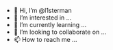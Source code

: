 - 👋 Hi, I’m @l1sterman
- 👀 I’m interested in ...
- 🌱 I’m currently learning ...
- 💞️ I’m looking to collaborate on ...
- 📫 How to reach me ...

<!---
l1sterman/l1sterman is a ✨ special ✨ repository because its `README.md` (this file) appears on your GitHub profile.
You can click the Preview link to take a look at your changes.
--->
